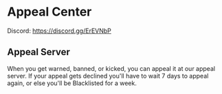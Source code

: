 # Appeal Center
Discord: https://discord.gg/ErEVNbP

## Appeal Server 
When you get warned, banned, or kicked, you can appeal it at our appeal server. If your appeal gets declined you'll have to wait 7 days to appeal again, or else you'll be Blacklisted for a week.
